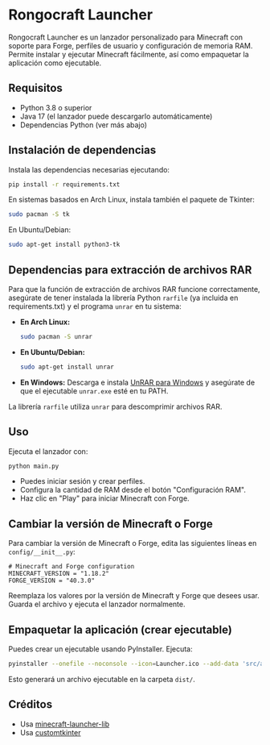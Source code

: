 # Rongocraft Launcher

Rongocraft Launcher es un lanzador personalizado para Minecraft con soporte para Forge, perfiles de usuario y configuración de memoria RAM. Permite instalar y ejecutar Minecraft fácilmente, así como empaquetar la aplicación como ejecutable.

## Requisitos
- Python 3.8 o superior
- Java 17 (el lanzador puede descargarlo automáticamente)
- Dependencias Python (ver más abajo)

## Instalación de dependencias
Instala las dependencias necesarias ejecutando:

```sh
pip install -r requirements.txt
```

En sistemas basados en Arch Linux, instala también el paquete de Tkinter:

```sh
sudo pacman -S tk
```

En Ubuntu/Debian:

```sh
sudo apt-get install python3-tk
```

## Dependencias para extracción de archivos RAR
Para que la función de extracción de archivos RAR funcione correctamente, asegúrate de tener instalada la librería Python `rarfile` (ya incluida en requirements.txt) y el programa `unrar` en tu sistema:

- **En Arch Linux:**
  ```sh
  sudo pacman -S unrar
  ```
- **En Ubuntu/Debian:**
  ```sh
  sudo apt-get install unrar
  ```
- **En Windows:**
  Descarga e instala [UnRAR para Windows](https://www.rarlab.com/rar_add.htm) y asegúrate de que el ejecutable `unrar.exe` esté en tu PATH.

La librería `rarfile` utiliza `unrar` para descomprimir archivos RAR.

## Uso
Ejecuta el lanzador con:

```sh
python main.py
```

- Puedes iniciar sesión y crear perfiles.
- Configura la cantidad de RAM desde el botón "Configuración RAM".
- Haz clic en "Play" para iniciar Minecraft con Forge.

## Cambiar la versión de Minecraft o Forge
Para cambiar la versión de Minecraft o Forge, edita las siguientes líneas en `config/__init__.py`:

```
# Minecraft and Forge configuration
MINECRAFT_VERSION = "1.18.2"
FORGE_VERSION = "40.3.0"
```

Reemplaza los valores por la versión de Minecraft y Forge que desees usar. Guarda el archivo y ejecuta el lanzador normalmente.

## Empaquetar la aplicación (crear ejecutable)
Puedes crear un ejecutable usando PyInstaller. Ejecuta:

```sh
pyinstaller --onefile --noconsole --icon=Launcher.ico --add-data 'src/assets:assets' --hidden-import=PIL._tkinter_finder --hidden-import=PIL.ImageTk src/main.py
```

Esto generará un archivo ejecutable en la carpeta `dist/`.

## Créditos
- Usa [minecraft-launcher-lib](https://github.com/Hexeption/minecraft-launcher-lib)
- Usa [customtkinter](https://github.com/TomSchimansky/CustomTkinter)
